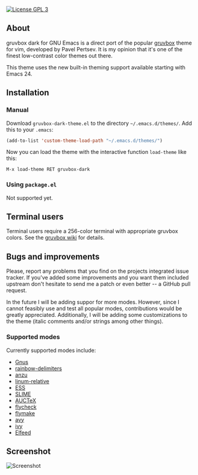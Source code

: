 [![License GPL 3][badge-license]](http://www.gnu.org/licenses/gpl-3.0.txt)

## About

gruvbox dark for GNU Emacs is a direct port of the popular
[gruvbox](https://github.com/morhetz/gruvbox) theme for vim, developed by Pavel
Pertsev.  It is my opinion that it's one of the finest low-contrast color themes
out there.

This theme uses the new built-in theming support available starting with Emacs
24.

## Installation

### Manual

Download `gruvbox-dark-theme.el` to the directory `~/.emacs.d/themes/`.  Add
this to your `.emacs`:

```lisp
(add-to-list 'custom-theme-load-path "~/.emacs.d/themes/")
```

Now you can load the theme with the interactive function `load-theme` like this:

`M-x load-theme RET gruvbox-dark`

### Using `package.el`

Not supported yet.

## Terminal users

Terminal users require a 256-color terminal with appropriate gruvbox colors.
See the
[gruvbox wiki](https://github.com/morhetz/gruvbox/wiki/Terminal-specific#a-256-color-gruvbox-palette-shellscript)
for details.

## Bugs and improvements

Please, report any problems that you find on the projects integrated issue
tracker. If you've added some improvements and you want them included upstream
don't hesitate to send me a patch or even better -- a GitHub pull request.

In the future I will be adding suppor for more modes.  However, since I cannot
feasibly use and test all popular modes, contributions would be greatly
appreciated.  Additionally, I will be adding some customizations to the theme
(italic comments and/or strings among other things).

### Supported modes

Currently supported modes include:

* [Gnus](http://www.gnus.org/)
* [rainbow-delimiters](https://github.com/jlr/rainbow-delimiters)
* [anzu](https://github.com/syohex/emacs-anzu)
* [linum-relative](https://github.com/coldnew/linum-relative)
* [ESS](http://ess.r-project.org/)
* [SLIME](https://common-lisp.net/project/slime/)
* [AUCTeX](https://www.gnu.org/software/auctex/)
* [flycheck](https://github.com/flycheck/flycheck)
* [flymake](https://www.gnu.org/software/emacs/manual/html_node/flymake/index.html)
* [avy](https://github.com/abo-abo/avy)
* [ivy](https://github.com/abo-abo/swiper)
* [Elfeed](https://github.com/skeeto/elfeed)

## Screenshot

![Screenshot][screenshot]


[badge-license]: https://img.shields.io/badge/license-GPL_3-green.svg
[screenshot]: https://raw.githubusercontent.com/d125q/gruvbox-dark-emacs/master/screenshot.png
